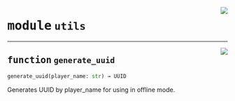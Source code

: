 <!-- markdownlint-disable -->

<a href="https://github.com/DavisDmitry/pyCubes/tree/0.2.0/cubes/utils.py#L0"><img align="right" style="float:right;" src="https://img.shields.io/badge/-source-cccccc?style=flat-square"></a>

# <kbd>module</kbd> `utils`





---

<a href="https://github.com/DavisDmitry/pyCubes/tree/0.2.0/cubes/utils.py#L6"><img align="right" style="float:right;" src="https://img.shields.io/badge/-source-cccccc?style=flat-square"></a>

## <kbd>function</kbd> `generate_uuid`

```python
generate_uuid(player_name: str) → UUID
```

Generates UUID by player_name for using in offline mode. 


